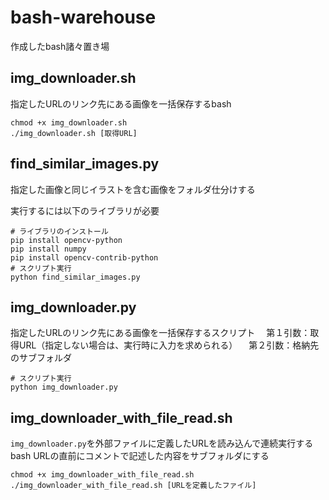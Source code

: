 # bash-warehouse
作成したbash諸々置き場

## img_downloader.sh
指定したURLのリンク先にある画像を一括保存するbash
```
chmod +x img_downloader.sh
./img_downloader.sh [取得URL]
```

## find_similar_images.py
指定した画像と同じイラストを含む画像をフォルダ仕分けする

実行するには以下のライブラリが必要
```
# ライブラリのインストール
pip install opencv-python
pip install numpy
pip install opencv-contrib-python
# スクリプト実行
python find_similar_images.py
```

## img_downloader.py
指定したURLのリンク先にある画像を一括保存するスクリプト
　第１引数：取得URL（指定しない場合は、実行時に入力を求められる）
　第２引数：格納先のサブフォルダ

```
# スクリプト実行
python img_downloader.py
```

## img_downloader_with_file_read.sh

`img_downloader.py`を外部ファイルに定義したURLを読み込んで連続実行するbash
URLの直前にコメントで記述した内容をサブフォルダにする

```
chmod +x img_downloader_with_file_read.sh
./img_downloader_with_file_read.sh [URLを定義したファイル]
```
